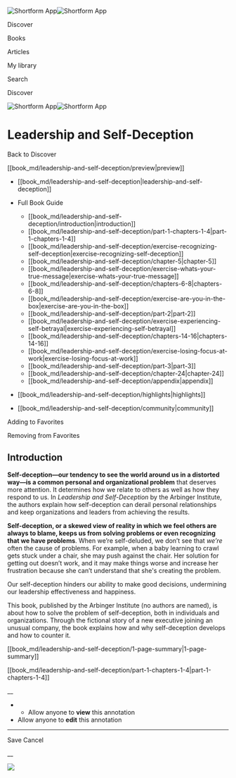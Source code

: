 ![Shortform App](/img/logo.36a2399e.svg)![Shortform App](/img/logo-dark.70c1b072.svg)

Discover

Books

Articles

My library

Search

Discover

![Shortform App](/img/logo.36a2399e.svg)![Shortform App](/img/logo-dark.70c1b072.svg)

# Leadership and Self-Deception

Back to Discover

[[book_md/leadership-and-self-deception/preview|preview]]

  * [[book_md/leadership-and-self-deception|leadership-and-self-deception]]
  * Full Book Guide

    * [[book_md/leadership-and-self-deception/introduction|introduction]]
    * [[book_md/leadership-and-self-deception/part-1-chapters-1-4|part-1-chapters-1-4]]
    * [[book_md/leadership-and-self-deception/exercise-recognizing-self-deception|exercise-recognizing-self-deception]]
    * [[book_md/leadership-and-self-deception/chapter-5|chapter-5]]
    * [[book_md/leadership-and-self-deception/exercise-whats-your-true-message|exercise-whats-your-true-message]]
    * [[book_md/leadership-and-self-deception/chapters-6-8|chapters-6-8]]
    * [[book_md/leadership-and-self-deception/exercise-are-you-in-the-box|exercise-are-you-in-the-box]]
    * [[book_md/leadership-and-self-deception/part-2|part-2]]
    * [[book_md/leadership-and-self-deception/exercise-experiencing-self-betrayal|exercise-experiencing-self-betrayal]]
    * [[book_md/leadership-and-self-deception/chapters-14-16|chapters-14-16]]
    * [[book_md/leadership-and-self-deception/exercise-losing-focus-at-work|exercise-losing-focus-at-work]]
    * [[book_md/leadership-and-self-deception/part-3|part-3]]
    * [[book_md/leadership-and-self-deception/chapter-24|chapter-24]]
    * [[book_md/leadership-and-self-deception/appendix|appendix]]
  * [[book_md/leadership-and-self-deception/highlights|highlights]]
  * [[book_md/leadership-and-self-deception/community|community]]



Adding to Favorites 

Removing from Favorites 

## Introduction

**Self-deception—our tendency to see the world around us in a distorted way—is a common personal and organizational problem** that deserves more attention. It determines how we relate to others as well as how they respond to us. In _Leadership and Self-Deception_ by the Arbinger Institute, the authors explain how self-deception can derail personal relationships and keep organizations and leaders from achieving the results.

**Self-deception, or a skewed view of reality in which we feel others are always to blame, keeps us from solving problems or even recognizing that we have problems**. When we’re self-deluded, we don’t see that _we’re_ often the cause of problems. For example, when a baby learning to crawl gets stuck under a chair, she may push against the chair. Her solution for getting out doesn’t work, and it may make things worse and increase her frustration because she can’t understand that she's creating the problem.

Our self-deception hinders our ability to make good decisions, undermining our leadership effectiveness and happiness.

This book, published by the Arbinger Institute (no authors are named), is about how to solve the problem of self-deception, both in individuals and organizations. Through the fictional story of a new executive joining an unusual company, the book explains how and why self-deception develops and how to counter it.

[[book_md/leadership-and-self-deception/1-page-summary|1-page-summary]]

[[book_md/leadership-and-self-deception/part-1-chapters-1-4|part-1-chapters-1-4]]

__

  *   * Allow anyone to **view** this annotation
  * Allow anyone to **edit** this annotation



* * *

Save Cancel

__




![](https://bat.bing.com/action/0?ti=56018282&Ver=2&mid=f14d6fa6-17e7-4aa0-af91-9a4bf47edd17&sid=49fff5b0636c11eeb9c611038afc8668&vid=4a005010636c11ee80c703d4c4a7acd5&vids=0&msclkid=N&pi=0&lg=en-US&sw=800&sh=600&sc=24&nwd=1&tl=Shortform%20%7C%20Leadership%20and%20Self-Deception&p=https%3A%2F%2Fwww.shortform.com%2Fapp%2Fbook%2Fleadership-and-self-deception%2Fintroduction&r=&lt=789&evt=pageLoad&sv=1&rn=723275)
